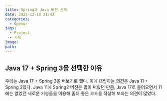 ```yaml
---
title: Spring과 Java 버전 선택
date: 2023-12-18 21:43
categories:
  - Openur
tags:
  - Project
  - 기획
image: 
path:
---
```

## Java 17 + Spring 3을 선택한 이유
우리는 Java 17 + Spring 3을 써보기로 했다. 이에 대립하는 의견은 Java 11 + Spring 2였다. Java 11에 Spring2 버전은 많이 써왔던 만큼, Java 17로 들어오면서 11에는 없었던 새로운 기능들을 이용해 좀더 좋은 코드를 작성해 보자는 의견이 많았다.